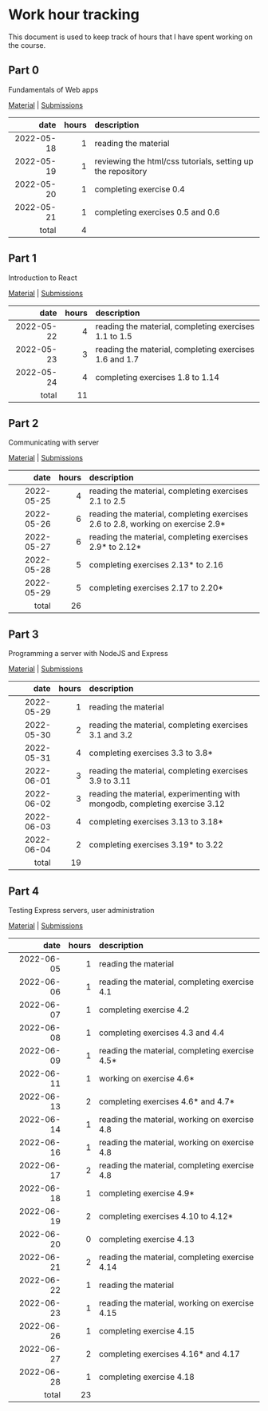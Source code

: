 # Work hour tracking

This document is used to keep track of hours that I have spent working on the course.

## Part 0

Fundamentals of Web apps

[Material](https://fullstackopen.com/en/part0) | [Submissions](https://github.com/rikurauhala/fullstack/tree/main/exercises/part00)

| date       | hours  | description                                                                     |
| ---------: | -----: | :------------------------------------------------------------------------------ |
| 2022-05-18 |      1 | reading the material                                                            |
| 2022-05-19 |      1 | reviewing the html/css tutorials, setting up the repository                     |
| 2022-05-20 |      1 | completing exercise 0.4                                                         |
| 2022-05-21 |      1 | completing exercises 0.5 and 0.6                                                |
|      total |      4 |                                                                                 |

## Part 1

Introduction to React

[Material](https://fullstackopen.com/en/part1) | [Submissions](https://github.com/rikurauhala/fullstack/tree/main/exercises/part01)

| date       | hours  | description                                                                     |
| ---------: | -----: | :------------------------------------------------------------------------------ |
| 2022-05-22 |      4 | reading the material, completing exercises 1.1 to 1.5                           |
| 2022-05-23 |      3 | reading the material, completing exercises 1.6 and 1.7                          |
| 2022-05-24 |      4 | completing exercises 1.8 to 1.14                                                |
|      total |     11 |                                                                                 |

## Part 2

Communicating with server

[Material](https://fullstackopen.com/en/part2) | [Submissions](https://github.com/rikurauhala/fullstack/tree/main/exercises/part02)

| date       | hours  | description                                                                     |
| ---------: | -----: | :------------------------------------------------------------------------------ |
| 2022-05-25 |      4 | reading the material, completing exercises 2.1 to 2.5                           |
| 2022-05-26 |      6 | reading the material, completing exercises 2.6 to 2.8, working on exercise 2.9* |
| 2022-05-27 |      6 | reading the material, completing exercises 2.9* to 2.12*                        |
| 2022-05-28 |      5 | completing exercises 2.13* to 2.16                                              |
| 2022-05-29 |      5 | completing exercises 2.17 to 2.20*                                              |
|      total |     26 |                                                                                 |

## Part 3

Programming a server with NodeJS and Express

[Material](https://fullstackopen.com/en/part3) | [Submissions](https://github.com/rikurauhala/fullstack/tree/main/exercises/part03)

| date       | hours  | description                                                                     |
| ---------: | -----: | :------------------------------------------------------------------------------ |
| 2022-05-29 |      1 | reading the material                                                            |
| 2022-05-30 |      2 | reading the material, completing exercises 3.1 and 3.2                          |
| 2022-05-31 |      4 | completing exercises 3.3 to 3.8*                                                |
| 2022-06-01 |      3 | reading the material, completing exercises 3.9 to 3.11                          |
| 2022-06-02 |      3 | reading the material, experimenting with mongodb, completing exercise 3.12      |
| 2022-06-03 |      4 | completing exercises 3.13 to 3.18*                                              |
| 2022-06-04 |      2 | completing exercises 3.19* to 3.22                                              |
|      total |     19 |                                                                                 |

## Part 4

Testing Express servers, user administration

[Material](https://fullstackopen.com/en/part4) | [Submissions](https://github.com/rikurauhala/fullstack/tree/main/exercises/part04)

| date       | hours  | description                                                                     |
| ---------: | -----: | :------------------------------------------------------------------------------ |
| 2022-06-05 |      1 | reading the material                                                            |
| 2022-06-06 |      1 | reading the material, completing exercise 4.1                                   |
| 2022-06-07 |      1 | completing exercise 4.2                                                         |
| 2022-06-08 |      1 | completing exercises 4.3 and 4.4                                                |
| 2022-06-09 |      1 | reading the material, completing exercise 4.5*                                  |
| 2022-06-11 |      1 | working on exercise 4.6*                                                        |
| 2022-06-13 |      2 | completing exercises 4.6* and 4.7*                                              |
| 2022-06-14 |      1 | reading the material, working on exercise 4.8                                   |
| 2022-06-16 |      1 | reading the material, working on exercise 4.8                                   |
| 2022-06-17 |      2 | reading the material, completing exercise 4.8                                   |
| 2022-06-18 |      1 | completing exercise 4.9*                                                        |
| 2022-06-19 |      2 | completing exercises 4.10 to 4.12*                                              |
| 2022-06-20 |      0 | completing exercise 4.13                                                        |
| 2022-06-21 |      2 | reading the material, completing exercise 4.14                                  |
| 2022-06-22 |      1 | reading the material                                                            |
| 2022-06-23 |      1 | reading the material, working on exercise 4.15                                  |
| 2022-06-26 |      1 | completing exercise 4.15                                                        |
| 2022-06-27 |      2 | completing exercises 4.16* and 4.17                                             |
| 2022-06-28 |      1 | completing exercise 4.18                                                        |
|      total |     23 |                                                                                 |
